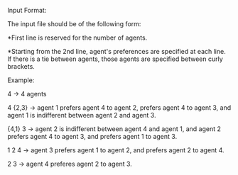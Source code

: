 Input Format:

The input file should be of the following form:

*First line is reserved for the number of agents.

*Starting from the 2nd line, agent's preferences are specified at each line. If there is a tie between agents, those agents are specified between curly brackets. 

Example: 

4 -> 4 agents

4 {2,3} -> agent 1 prefers agent 4 to agent 2, prefers agent 4 to agent 3, and agent 1 is indifferent between agent 2 and agent 3.

{4,1} 3 -> agent 2 is indifferent between agent 4 and agent 1, and agent 2 prefers agent 4 to agent 3, and prefers agent 1 to agent 3.

1 2 4 -> agent 3 prefers agent 1 to agent 2, and prefers agent 2 to agent 4.

2 3 -> agent 4 preferes agent 2 to agent 3.
